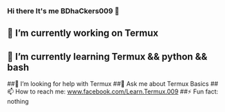 ### Hi there It's me BDhaCkers009 👋



## 🔭 I’m currently working on  Termux
## 🌱 I’m currently learning  Termux && python && bash
##🤔 I’m looking for help with Termux
##💬 Ask me about Termux Basics
 ##📫 How to reach me: www.facebook.com/Learn.Termux.009
 ##⚡ Fun fact: nothing

